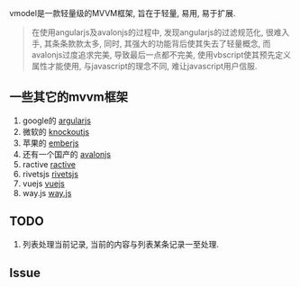 vmodel是一款轻量级的MVVM框架, 旨在于轻量, 易用, 易于扩展.

> 在使用angularjs及avalonjs的过程中, 发现angularjs的过滤规范化, 很难入手, 其条条款款太多, 同时, 其强大的功能背后使其失去了轻量概念, 而avalonjs过度追求完美, 导致最后一点都不完美, 使用vbscript使其预先定义属性才能使用, 与javascript的理念不同, 难让javascript用户信服.

## 一些其它的mvvm框架

1. google的 [argularjs](https://angularjs.org/)
1. 微软的 [knockoutjs](http://knockoutjs.com/)
3. 苹果的 [emberjs](http://emberjs.com/)
4. 还有一个国产的 [avalonjs](http://rubylouvre.github.io/mvvm/)
5. ractive [ractive](http://ractivejs.org)
6. rivetsjs [rivetsjs](http://rivetsjs.com/)
7. vuejs [vuejs](http://vuejs.org/)
8. way.js [way.js](http://gwendall.github.io/way/)

## TODO

1. 列表处理当前记录, 当前的内容与列表某条记录一至处理.

## Issue

